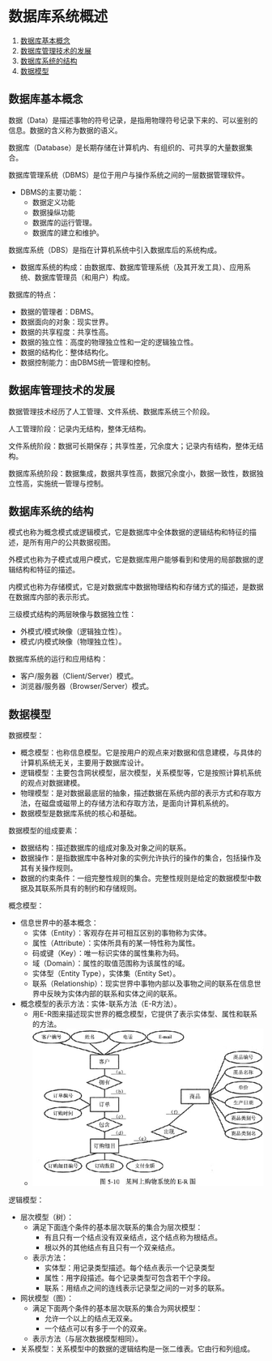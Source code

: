 # 数据库系统概述

1.  [数据库基本概念](#数据库基本概念)
2.  [数据库管理技术的发展](#数据库管理技术的发展)
3.  [数据库系统的结构](#数据库系统的结构)
4.  [数据模型](#数据模型)

## 数据库基本概念

数据（Data）是描述事物的符号记录，是指用物理符号记录下来的、可以鉴别的信息。数据的含义称为数据的语义。

数据库（Database）是长期存储在计算机内、有组织的、可共享的大量数据集合。

数据库管理系统（DBMS）是位于用户与操作系统之间的一层数据管理软件。

*   DBMS的主要功能：
    *   数据定义功能
    *   数据操纵功能
    *   数据库的运行管理。
    *   数据库的建立和维护。

数据库系统（DBS）是指在计算机系统中引入数据库后的系统构成。

*   数据库系统的构成：由数据库、数据库管理系统（及其开发工具）、应用系统、数据库管理员（和用户）构成。

数据库的特点：

*   数据的管理者：DBMS。
*   数据面向的对象：现实世界。
*   数据的共享程度：共享性高。
*   数据的独立性：高度的物理独立性和一定的逻辑独立性。
*   数据的结构化：整体结构化。
*   数据控制能力：由DBMS统一管理和控制。

## 数据库管理技术的发展

数据管理技术经历了人工管理、文件系统、数据库系统三个阶段。

人工管理阶段：记录内无结构，整体无结构。

文件系统阶段：数据可长期保存；共享性差，冗余度大；记录内有结构，整体无结构。

数据库系统阶段：数据集成，数据共享性高，数据冗余度小，数据一致性，数据独立性高，实施统一管理与控制。

## 数据库系统的结构

模式也称为概念模式或逻辑模式，它是数据库中全体数据的逻辑结构和特征的描述，是所有用户的公共数据视图。

外模式也称为子模式或用户模式，它是数据库用户能够看到和使用的局部数据的逻辑结构和特征的描述。

内模式也称为存储模式，它是对数据库中数据物理结构和存储方式的描述，是数据在数据库内部的表示形式。

三级模式结构的两层映像与数据独立性：

*   外模式/模式映像（逻辑独立性）。
*   模式/内模式映像（物理独立性）。

数据库系统的运行和应用结构：

*   客户/服务器（Client/Server）模式。
*   浏览器/服务器（Browser/Server）模式。

## 数据模型

数据模型：

*   概念模型：也称信息模型。它是按用户的观点来对数据和信息建模，与具体的计算机系统无关，主要用于数据库设计。
*   逻辑模型：主要包含网状模型，层次模型，关系模型等，它是按照计算机系统的观点对数据建模。
*   物理模型：是对数据最底层的抽象，描述数据在系统内部的表示方式和存取方法，在磁盘或磁带上的存储方法和存取方法，是面向计算机系统的。
*   数据模型是数据库系统的核心和基础。

数据模型的组成要素：

*   数据结构：描述数据库的组成对象及对象之间的联系。
*   数据操作：是指数据库中各种对象的实例允许执行的操作的集合，包括操作及其有关操作规则。
*   数据的约束条件：一组完整性规则的集合。完整性规则是给定的数据模型中数据及其联系所具有的制约和存储规则。

概念模型：

*   信息世界中的基本概念：
    *   实体（Entity）：客观存在并可相互区别的事物称为实体。
    *   属性（Attribute）：实体所具有的某一特性称为属性。
    *   码或键（Key）：唯一标识实体的属性集称为码。
    *   域（Domain）：属性的取值范围称为该属性的域。
    *   实体型（Entity Type），实体集（Entity Set）。
    *   联系（Relationship）：现实世界中事物内部以及事物之间的联系在信息世界中反映为实体内部的联系和实体之间的联系。
*   概念模型的表示方法：实体-联系方法（E-R方法）。
    *   用E-R图来描述现实世界的概念模型，它提供了表示实体型、属性和联系的方法。
    *   ![E-R Example](resources/e-r.jpg)

逻辑模型：

*   层次模型（树）：
    *   满足下面连个条件的基本层次联系的集合为层次模型：
        *   有且只有一个结点没有双亲结点，这个结点称为根结点。
        *   根以外的其他结点有且只有一个双亲结点。
    *   表示方法：
        *   实体型：用记录类型描述。每个结点表示一个记录类型
        *   属性：用字段描述。每个记录类型可包含若干个字段。
        *   联系：用结点之间的连线表示记录型之间的一对多的联系。
*   网状模型（图）：
    *   满足下面两个条件的基本层次联系的集合为网状模型：
        *   允许一个以上的结点无双亲。
        *   一个结点可以有多于一个的双亲。
    *   表示方法（与层次数据模型相同）。
*   关系模型：关系模型中的数据的逻辑结构是一张二维表。它由行和列组成。
